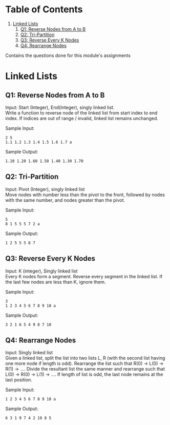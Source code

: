 
# Table of Contents

1.  [Linked Lists](#linked-list)
    1.  [Q1: Reverse Nodes from A to B](#org6cb834c)
    2.  [Q2: Tri-Partition](#org0f18682)
    3.  [Q3: Reverse Every K Nodes](#orgde98915)
    4.  [Q4: Rearrange Nodes](#org1653e08)

Contains the questions done for this module's assignments  


<a id="linked-list"></a>

# Linked Lists


<a id="org6cb834c"></a>

## Q1: Reverse Nodes from A to B

Input: Start (Integer), End(Integer), singly linked list.  
Write a function to reverse node of the linked list from start index to end index. If indices are out of range / invalid, linked list remains unchanged.  

Sample Input:  

    2 5
    1.1 1.2 1.3 1.4 1.5 1.6 1.7 a

Sample Output:  

    1.10 1.20 1.60 1.50 1.40 1.30 1.70 


<a id="org0f18682"></a>

## Q2: Tri-Partition

Input: Pivot (Integer), singly linked list  
Move nodes with number less than the pivot to the front, followed by nodes with the same number, and nodes greater than the pivot.  

Sample Input:  

    5
    8 1 5 5 5 7 2 a

Sample Output:  

    1 2 5 5 5 8 7 


<a id="orgde98915"></a>

## Q3: Reverse Every K Nodes

Input: K (integer), Singly linked list  
Every K nodes form a segment. Reverse every segment in the linked list. If the last few nodes are less than K, ignore them.  

Sample Input:  

    3
    1 2 3 4 5 6 7 8 9 10 a

Sample Output:  

    3 2 1 6 5 4 9 8 7 10


<a id="org1653e08"></a>

## Q4: Rearrange Nodes

Input: Singly linked list  
Given a linked list, split the list into two lists L, R (with the second list having one more node if length is odd). Rearrange the list such that R(0) -> L(0) -> R(1) -> &#x2026;. Divide the resultant list the same manner and rearrange such that L(0) -> R(0) -> L(1) -> &#x2026;. If length of list is odd, the last node remains at the last position.  

Sample Input:  

    1 2 3 4 5 6 7 8 9 10 a

Sample Output:  

    6 3 1 9 7 4 2 10 8 5 

